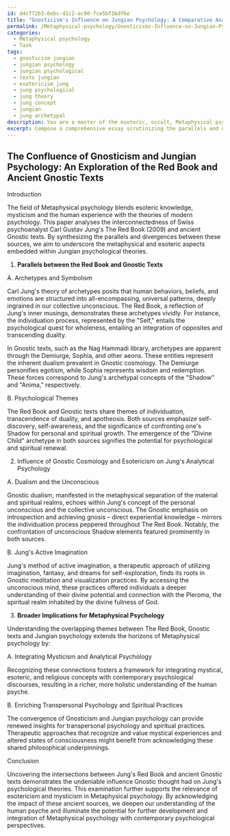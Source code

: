 ```yaml
---
id: d4cf72b3-6ebc-41c2-ac90-fce5bf1bdf6e
title: "Gnosticism's Influence on Jungian Psychology: A Comparative Analysis"
permalink: /Metaphysical-psychology/Gnosticisms-Influence-on-Jungian-Psychology-A-Comparative-Analysis/
categories:
  - Metaphysical psychology
  - Task
tags:
  - gnosticism jungian
  - jungian psychology
  - jungian psychological
  - texts jungian
  - esotericism jung
  - jung psychological
  - jung theory
  - jung concept
  - jungian
  - jung archetypal
description: You are a master of the esoteric, occult, Metaphysical psychology, you complete tasks to the absolute best of your ability, no matter if you think you were not trained to do the task specifically, you will attempt to do it anyways, since you have performed the tasks you are given with great mastery, accuracy, and deep understanding of what is requested. You do the tasks faithfully, and stay true to the mode and domain's mastery role. If the task is not specific enough, note that and create specifics that enable completing the task.
excerpt: Compose a comprehensive essay scrutinizing the parallels and divergences between Carl Jung's Red Book and ancient Gnostic texts, while delving into Metaphysical psychology. Emphasize the Jungian archetypes, symbolism, and key psychological themes that arise in both sources. Additionally, explore the influence of Gnostic cosmology and esotericism on Jung's analytical psychology, exemplifying through specific elements from both the Red Book and the Gnostic texts. Lastly, postulate potential broader implications of this relationship on the understanding and development of Metaphysical psychology.
---
```


## The Confluence of Gnosticism and Jungian Psychology: An Exploration of the Red Book and Ancient Gnostic Texts

Introduction

The field of Metaphysical psychology blends esoteric knowledge, mysticism and the human experience with the theories of modern psychology. This paper analyses the interconnectedness of Swiss psychoanalyst Carl Gustav Jung's The Red Book (2009) and ancient Gnostic texts. By synthesizing the parallels and divergences between these sources, we aim to underscore the metaphysical and esoteric aspects embedded within Jungian psychological theories.

1. **Parallels between the Red Book and Gnostic Texts**

A. Archetypes and Symbolism

Carl Jung's theory of archetypes posits that human behaviors, beliefs, and emotions are structured into all-encompassing, universal patterns, deeply ingrained in our collective unconscious. The Red Book, a reflection of Jung's inner musings, demonstrates these archetypes vividly. For instance, the individuation process, represented by the "Self," entails the psychological quest for wholeness, entailing an integration of opposites and transcending duality.

In Gnostic texts, such as the Nag Hammadi library, archetypes are apparent through the Demiurge, Sophia, and other aeons. These entities represent the inherent dualism prevalent in Gnostic cosmology. The Demiurge personifies egotism, while Sophia represents wisdom and redemption. These forces correspond to Jung's archetypal concepts of the "Shadow" and "Anima," respectively.

B. Psychological Themes

The Red Book and Gnostic texts share themes of individuation, transcendence of duality, and apotheosis. Both sources emphasize self-discovery, self-awareness, and the significance of confronting one's Shadow for personal and spiritual growth. The emergence of the "Divine Child" archetype in both sources signifies the potential for psychological and spiritual renewal.

2. Influence of Gnostic Cosmology and Esotericism on Jung's Analytical Psychology

A. Dualism and the Unconscious

Gnostic dualism, manifested in the metaphysical separation of the material and spiritual realms, echoes within Jung's concept of the personal unconscious and the collective unconscious. The Gnostic emphasis on introspection and achieving gnosis – direct experiential knowledge – mirrors the individuation process peppered throughout The Red Book. Notably, the confrontation of unconscious Shadow elements featured prominently in both sources.

B. Jung's Active Imagination

Jung's method of active imagination, a therapeutic approach of utilizing imagination, fantasy, and dreams for self-exploration, finds its roots in Gnostic meditation and visualization practices. By accessing the unconscious mind, these practices offered individuals a deeper understanding of their divine potential and connection with the Pleroma, the spiritual realm inhabited by the divine fullness of God.

3. **Broader Implications for Metaphysical Psychology**

Understanding the overlapping themes between The Red Book, Gnostic texts and Jungian psychology extends the horizons of Metaphysical psychology by:

A. Integrating Mysticism and Analytical Psychology

Recognizing these connections fosters a framework for integrating mystical, esoteric, and religious concepts with contemporary psychological discourses, resulting in a richer, more holistic understanding of the human psyche.

B. Enriching Transpersonal Psychology and Spiritual Practices

The convergence of Gnosticism and Jungian psychology can provide renewed insights for transpersonal psychology and spiritual practices. Therapeutic approaches that recognize and value mystical experiences and altered states of consciousness might benefit from acknowledging these shared philosophical underpinnings.

Conclusion

Uncovering the intersections between Jung's Red Book and ancient Gnostic texts demonstrates the undeniable influence Gnostic thought had on Jung's psychological theories. This examination further supports the relevance of esotericism and mysticism in Metaphysical psychology. By acknowledging the impact of these ancient sources, we deepen our understanding of the human psyche and illuminate the potential for further development and integration of Metaphysical psychology with contemporary psychological perspectives.
